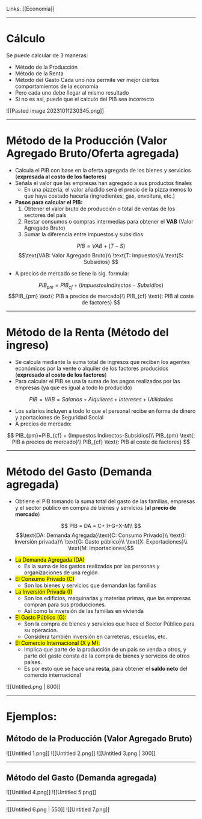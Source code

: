 Links: [[Economía]]
___
# Cálculo

Se puede calcular de 3 maneras:
- Método de la Producción
- Método de la Renta
- Método del Gasto
Cada uno nos permite ver mejor ciertos comportamientos de la economía
- Pero cada uno debe llegar al mismo resultado
- Si no es así, puede que el calculo del PIB sea incorrecto

![[Pasted image 20231011230345.png]]

___
# Método de la Producción (Valor Agregado Bruto/Oferta agregada)

- Calcula el PIB con base en la oferta agregada de los bienes y servicios (**expresada al costo de los factores**)
- Señala el valor que las empresas han agregado a sus productos finales
    - En una pizzeria, el valor añadido será el precio de la pizza menos lo que haya costado hacerla (ingredientes, gas, envoltura, etc.)
- **Pasos para calcular el PIB:**
    1. Obtener el valor bruto de producción o total de ventas de los sectores del país
    2. Restar consumos o compras intermedias para obtener el **VAB** (Valor Agregado Bruto)
    3. Sumar la diferencia entre impuestos y subsidios

$$ PIB = VAB + (T-S)$$
$$\text{VAB: Valor Agregado Bruto}\\ \text{T: Impuestos}\\ \text{S: Subsidios} $$

- A precios de mercado se tiene la sig. formula:

$$ PIB_{pm} = PIB_{cf} + (Impuestos Indirectos - Subsidios)$$$$PIB_{pm} \text{: PIB a precios de mercado}\\ PIB_{cf} \text{: PIB al coste de factores} $$

______
# Método de la Renta (Método del ingreso)

- Se calcula mediante la suma total de ingresos que reciben los agentes económicos por la vente o alquiler de los factores producidos (************************************expresado al costo de los factores************************************)
- Para calcular el PIB se usa la suma de los pagos realizados por las empresas (ya que es igual a todo lo producido)

$$ PIB =VAB= Salarios + Alquileres + Intereses+ Utilidades $$

- Los salarios incluyen a todo lo que el personal recibe en forma de dinero y aportaciones de Seguridad Social
- A precios de mercado:

$$ PIB_{pm}=PIB_{cf} + (Impuestos Indirectos-Subsidios)\\ PIB_{pm} \text{: PIB a precios de mercado}\\ PIB_{cf} \text{: PIB al coste de factores} $$

___
# Método del Gasto (Demanda agregada)

- Obtiene el PIB tomando la suma total del gasto de las familias, empresas y el sector público en compra de bienes y servicios (**al precio de mercado**)

$$ PIB = DA = C+ I+G+X-M\\ $$
$$\text{DA: Demanda Agregada}\text{C: Consumo Privado}\\ \text{I: Inversión privada}\\ \text{G: Gasto público}\\ \text{X: Exportaciones}\\ \text{M: Importaciones}$$

- <mark class="hltr-pink">La Demanda Agregada (DA)</mark>
	- Es la suma de los gastos realizados por las personas y organizaciones de una región
- <mark class="hltr-pink">El Consumo Privado (C)</mark>
	- Son los bienes y servicios que demandan las familias
- <mark class="hltr-pink">La Inversión Privada (I)</mark>
	- Son los edificios, maquinarias y materias primas, que las empresas compran para sus producciones.
	- Así como la inversión de las familias en vivienda
- <mark class="hltr-pink">El Gasto Público (G):</mark>
	- Son la compra de bienes y servicios que hace el Sector Público para su operación.
	- Considera también inversión en carreteras, escuelas, etc.
- <mark class="hltr-pink">El Comercio Internacional (X y M):</mark>
	- Implica que parte de la producción de un país se venda a otros, y parte del gasto consta de la compra de bienes y servicios de otros países.
	- Es por esto que se hace una **resta**, para obtener el **saldo neto** del comercio internacional

![[Untitled.png | 800]]
___

# Ejemplos:

## Método de la Producción (Valor Agregado Bruto)
![[Untitled 1.png]]
![[Untitled 2.png]]
![[Untitled 3.png | 300]]

___
## Método del Gasto (Demanda agregada)

![[Untitled 4.png]]
![[Untitled 5.png]]

___
![[Untitled 6.png | 550]]
![[Untitled 7.png]]
